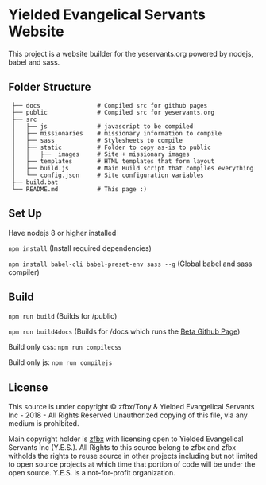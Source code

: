 # Yielded Evangelical Servants Website

This project is a website builder for the yeservants.org powered by nodejs, babel and sass.

## Folder Structure

     ├── docs                # Compiled src for github pages
     ├── public              # Compiled src for yeservants.org
     ├── src                 
     │   ├── js              # javascript to be compiled
     │   ├── missionaries    # missionary information to compile
     │   ├── sass            # Stylesheets to compile
     │   ├── static          # Folder to copy as-is to public
     │   │   ├──  images     # Site + missionary images
     │   ├── templates       # HTML templates that form layout
     │   ├── build.js        # Main Build script that compiles everything
     │   └── config.json     # Site configuration variables
     ├── build.bat 
     └── README.md           # This page :)



## Set Up

Have nodejs 8 or higher installed

`npm install` (Install required dependencies)

`npm install babel-cli babel-preset-env sass --g` (Global babel and sass compiler)

## Build
`npm run build` (Builds for /public)

`npm run build4docs` (Builds for /docs which runs the [Beta Github Page](https://yeservants.github.io/website/))


Build only css: `npm run compilecss`

Build only js: `npm run compilejs`

## License
This source is under copyright © zfbx/Tony & Yielded Evangelical Servants Inc - 2018 - All Rights Reserved
Unauthorized copying of this file, via any medium is prohibited.

Main copyright holder is [zfbx](http://github.com/zfbx) with licensing open to Yielded Evangelical Servants Inc (Y.E.S.).
All Rights to this source belong to zfbx and zfbx witholds the rights to reuse source in other projects including but not limited to open source projects at which time that portion of code will be under the open source. Y.E.S. is a not-for-profit organization.
